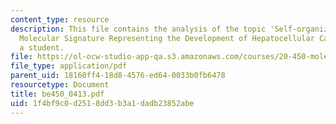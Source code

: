 ```yaml
---
content_type: resource
description: This file contains the analysis of the topic 'Self-organizing-map-based
  Molecular Signature Representing the Development of Hepatocellular Carcinoma' by
  a student.
file: https://ol-ocw-studio-app-qa.s3.amazonaws.com/courses/20-450-molecular-and-cellular-pathophysiology-be-450-spring-2005/1f4bf9c0d2518dd3b3a1dadb23852abe_be450_0413.pdf
file_type: application/pdf
parent_uid: 18160ff4-18d8-4576-ed64-0033b0fb6478
resourcetype: Document
title: be450_0413.pdf
uid: 1f4bf9c0-d251-8dd3-b3a1-dadb23852abe
---
```

